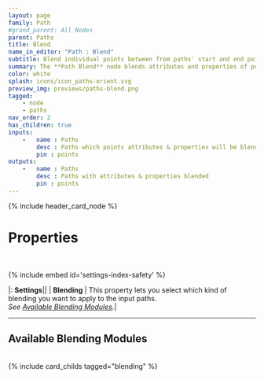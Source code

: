 ```yaml
---
layout: page
family: Path
#grand_parent: All Nodes
parent: Paths
title: Blend
name_in_editor: "Path : Blend"
subtitle: Blend individual points between from paths' start and end points.
summary: The **Path Blend** node blends attributes and properties of points between the start and end of given paths, offering customizable blending modes to smoothly transition values along the path.
color: white
splash: icons/icon_paths-orient.svg
preview_img: previews/paths-blend.png
tagged: 
    - node
    - paths
nav_order: 2
has_children: true
inputs:
    -   name : Paths
        desc : Paths which points attributes & properties will be blended
        pin : points
outputs:
    -   name : Paths
        desc : Paths with attributes & properties blended
        pin : points
---
```


{% include header_card_node %}

# Properties
<br> 

{% include embed id='settings-index-safety' %}

|: **Settings**||
| **Blending**           | This property lets you select which kind of blending you want to apply to the input paths.<br>*See [Available Blending Modules](#available-blending-modules).*|

---
## Available Blending Modules
<br>
{% include card_childs tagged="blending" %}
